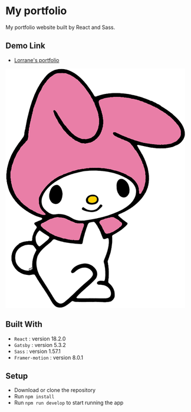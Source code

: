 # My portfolio

My portfolio website built by React and Sass.

## Demo Link

- [Lorrane's portfolio](https://vercel.app/)

![The top image](./src/images/logo.png)

## Built With

- `React` : version 18.2.0
- `Gatsby` : version 5.3.2
- `Sass` : version 1.57.1
- `Framer-motion` : version 8.0.1


## Setup

- Download or clone the repository
- Run `npm install`
- Run `npm run develop` to start running the app
